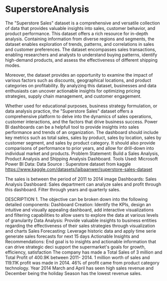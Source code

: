 # SuperstoreAnalysis
The "Superstore Sales" dataset is a comprehensive and versatile collection of data that provides valuable insights into sales, customer behavior, and product performance. This dataset offers a rich resource for in-depth analysis.
Containing information from diverse regions and segments, the dataset enables exploration of trends, patterns, and correlations in sales and customer preferences. The dataset encompasses sales transactions, enabling researchers and analysts to understand buying patterns, identify high-demand products, and assess the effectiveness of different shipping modes.

Moreover, the dataset provides an opportunity to examine the impact of various factors such as discounts, geographical locations, and product categories on profitability. By analyzing this dataset, businesses and data enthusiasts can uncover actionable insights for optimizing pricing strategies, supply chain management, and customer engagement.

Whether used for educational purposes, business strategy formulation, or data analysis practice, the "Superstore Sales" dataset offers a comprehensive platform to delve into the dynamics of sales operations, customer interactions, and the factors that drive business success.
Power BI dashboards can be a helpfull tool to provide insights into sales performance and trends of an organization.
The dashboard should include key metrics such as total sales, sales by product, sales by location, sales by customer segment, and sales by product category.
It should also provide comparisons of performance to prior years, and allow for drill-down into individual market and products.
Problem Statement:
Build a Sales Analysis, Product Analysis and Shipping Analysis Dashboard.
Tools Used:
Microsoft Power BI
Data:
Data Source : Superstore dataset from kaggle https://www.kaggle.com/datasets/laibaanwer/superstore-sales-dataset

The sales is between the period of 2011 to 2014 image
Dashboards:
Sales Analysis Dashboard:
Sales department can analyze sales and profit through this dashboard. Filter through years and quarterly sales.


DESCRIPTION
1.
The objective can be broken down into the following detailed components: Dashboard Creation: Identify the KPIs, design an intuitive and visually appealing dashboard, add interactive visualizations and filtering capabilities to allow users to explore the data at various levels of granularity
Data Analysis: Provide valuable insights to business entities regarding the effectiveness of their sales strategies through visualization and charts
Sales Forecasting: Leverage historic data and apply time serie generate sales forecasts for next 15 days
Actionable Insights and Recommendations: End goal is to insights and actionable information that can drive strategic deci support the supermarket's goals for growth, efficiency, satisfaction
The company has made a Total Sales of 3 million and Total Profit of 400.9K between 2011- 2014.
1 million worth of sales and 119.11K profit was made in 2014.
46% of profit came from product category technology.
Year 2014 March and April has seen high sales revenue and December being the holiday Season has the lowest revenue sales.



